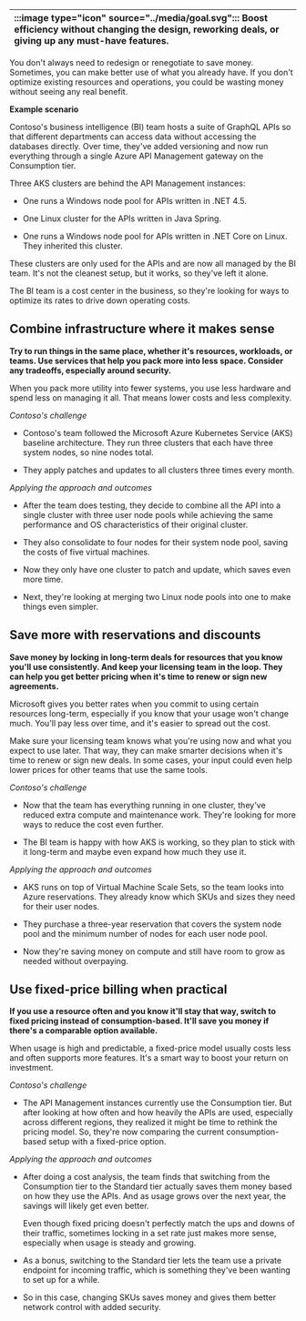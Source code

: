 | :::image type="icon" source="../media/goal.svg"::: Boost efficiency without changing the design, reworking deals, or giving up any must-have features. |
| :----------------------------------------------------------------------------------------------------------------------------- |

You don't always need to redesign or renegotiate to save money. Sometimes, you can make better use of what you already have. If you don't optimize existing resources and operations, you could be wasting money without seeing any real benefit.

**Example scenario**

Contoso's business intelligence (BI) team hosts a suite of GraphQL APIs  so that different departments can access data without accessing the databases directly. Over time, they've added versioning and now run everything through a single Azure API Management gateway on the Consumption tier.

Three AKS clusters are behind the API Management instances:
  - One runs a Windows node pool for APIs written in .NET 4.5.
  
  - One Linux cluster for the APIs written in Java Spring. 
  - One runs a Windows node pool for APIs written in .NET Core on Linux. They inherited this cluster.
  
These clusters are only used for the APIs and are now all managed by the BI team. It's not the cleanest setup, but it works, so they've left it alone.

The BI team is a cost center in the business, so they're looking for ways to optimize its rates to drive down operating costs.

## Combine infrastructure where it makes sense

**Try to run things in the same place, whether it's resources, workloads, or teams. Use services that help you pack more into less space. Consider any tradeoffs, especially around security.**

When you pack more utility into fewer systems, you use less hardware and spend less on managing it all. That means lower costs and less complexity.

*Contoso's challenge*

- Contoso's team followed the Microsoft Azure Kubernetes Service (AKS) baseline architecture. They run three clusters that each have three system nodes, so nine nodes total.

- They apply patches and updates to all clusters three times every month.

*Applying the approach and outcomes*

- After the team does testing, they decide to combine all the API into a single cluster with three user node pools while achieving the same performance and OS characteristics of their original cluster.

- They also consolidate to four nodes for their system node pool, saving the costs of five virtual machines.
- Now they only have one cluster to patch and update, which saves even more time.
- Next, they're looking at merging two Linux node pools into one to make things even simpler.

## Save more with reservations and discounts

**Save money by locking in long-term deals for resources that you know you'll use consistently. And keep your licensing team in the loop. They can help you get better pricing when it's time to renew or sign new agreements.**

Microsoft gives you better rates when you commit to using certain resources long-term, especially if you know that your usage won't change much. You'll pay less over time, and it's easier to spread out the cost.

Make sure your licensing team knows what you're using now and what you expect to use later. That way, they can make smarter decisions when it's time to renew or sign new deals. In some cases, your input could even help lower prices for other teams that use the same tools.

*Contoso's challenge*

- Now that the team has everything running in one cluster, they've reduced extra compute and maintenance work. They're looking for more ways to reduce the cost even further.

- The BI team is happy with how AKS is working, so they plan to stick with it long-term and maybe even expand how much they use it.

*Applying the approach and outcomes*

- AKS runs on top of Virtual Machine Scale Sets, so the team looks into Azure reservations. They already know which SKUs and sizes they need for their user nodes.

- They purchase a three-year reservation that covers the system node pool and the minimum number of nodes for each user node pool.
- Now they're saving money on compute and still have room to grow as needed without overpaying.

## Use fixed-price billing when practical

**If you use a resource often and you know it'll stay that way, switch to fixed pricing instead of consumption-based. It'll save you money if there's a comparable option available.**

When usage is high and predictable, a fixed-price model usually costs less and often supports more features. It's a smart way to boost your return on investment.

*Contoso's challenge*

- The API Management instances currently use the Consumption tier. But after looking at how often and how heavily the APIs are used, especially across different regions, they realized it might be time to rethink the pricing model. So, they're now comparing the current consumption-based setup with a fixed-price option.

*Applying the approach and outcomes*

- After doing a cost analysis, the team finds that switching from the Consumption tier to the Standard tier actually saves them money based on how they use the APIs. And as usage grows over the next year, the savings will likely get even better.

  Even though fixed pricing doesn't perfectly match the ups and downs of their traffic, sometimes locking in a set rate just makes more sense, especially when usage is steady and growing.

- As a bonus, switching to the Standard tier lets the team use a private endpoint for incoming traffic, which is something they've been wanting to set up for a while.
- So in this case, changing SKUs saves money and gives them better network control with added security.

